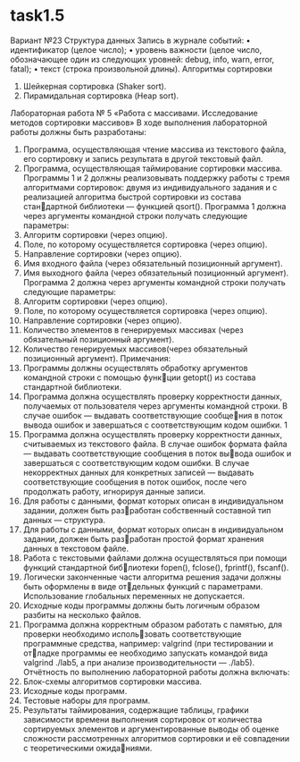 # task1.5

Вариант №23
Структура данных
Запись в журнале событий:
• идентификатор (целое число);
• уровень важности (целое число, обозначающее один из следующих уровней: debug, info, warn,
error, fatal);
• текст (строка произвольной длины).
Алгоритмы сортировки
1. Шейкерная сортировка (Shaker sort).
2. Пирамидальная сортировка (Heap sort).

Лабораторная работа № 5 «Работа с массивами.
Исследование методов сортировки массивов»
В ходе выполнения лабораторной работы должны быть разработаны:
1. Программа, осуществляющая чтение массива из текстового файла, его сортировку и запись
результата в другой текстовый файл.
2. Программа, осуществляющая таймирование сортировки массива.
Программы 1 и 2 должны реализовывать поддержку работы с тремя алгоритмами сортировок:
двумя из индивидуального задания и с реализацией алгоритма быстрой сортировки из состава стандартной библиотеки — функцией qsort().
Программа 1 должна через аргументы командной строки получать следующие параметры:
1. Алгоритм сортировки (через опцию).
2. Поле, по которому осуществляется сортировка (через опцию).
3. Направление сортировки (через опцию).
4. Имя входного файла (через обязательный позиционный аргумент).
5. Имя выходного файла (через обязательный позиционный аргумент).
Программа 2 должна через аргументы командной строки получать следующие параметры:
1. Алгоритм сортировки (через опцию).
2. Поле, по которому осуществляется сортировка (через опцию).
3. Направление сортировки (через опцию).
4. Количество элементов в генерируемых массивах (через обязательный позиционный аргумент).
5. Количество генерируемых массивов(через обязательный позиционный аргумент).
Примечания:
1. Программы должны осуществлять обработку аргументов командной строки с помощью функции getopt() из состава стандартной библиотеки.
2. Программа должна осуществлять проверку корректности данных, получаемых от пользователя
через аргументы командной строки. В случае ошибок — выдавать соответствующие сообщения в поток вывода ошибок и завершаться с соответствующим кодом ошибки.
1
3. Программа должна осуществлять проверку корректности данных, считываемых из текстового
файла. В случае ошибок формата файла — выдавать соответствующие сообщения в поток вывода ошибок и завершаться с соответствующим кодом ошибки. В случае некорректных данных
для конкретных записей — выдавать соответствующие сообщения в поток ошибок, после чего
продолжать работу, игнорируя данные записи.
4. Для работы с данными, формат которых описан в индивидуальном задании, должен быть разработан собственный составной тип данных — структура.
5. Для работы с данными, формат которых описан в индивидуальном задании, должен быть разработан простой формат хранения данных в текстовом файле.
6. Работа с текстовыми файлами должна осуществляться при помощи функций стандартной библиотеки fopen(), fclose(), fprintf(), fscanf().
7. Логически законченные части алгоритма решения задачи должны быть оформлены в виде отдельных функций с параметрами. Использование глобальных переменных не допускается.
8. Исходные коды программы должны быть логичным образом разбиты на несколько файлов.
9. Программа должна корректным образом работать с памятью, для проверки необходимо использовать соответствующие программные средства, например: valgrind (при тестировании и отладке программы ее необходимо запускать командой вида valgrind ./lab5, а при анализе
производительности — ./lab5).
Отчётность по выполнению лабораторной работы должна включать:
1. Блок-схемы алгоритмов сортировки массива.
2. Исходные коды программ.
3. Тестовые наборы для программ.
4. Результаты таймирования, содержащие таблицы, графики зависимости времени выполнения
сортировок от количества сортируемых элементов и аргументированные выводы об оценке
сложности рассмотренных алгоритмов сортировки и её совпадении с теоретическими ожиданиями.

